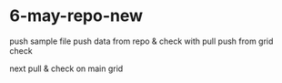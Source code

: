 # 6-may-repo-new


push sample file
push data from repo & check with pull
push from grid check



next pull & check on main grid
